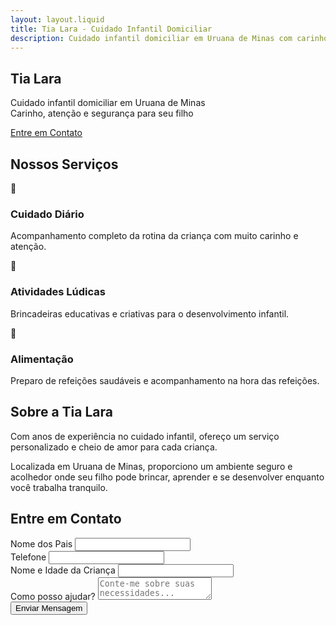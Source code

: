 ```yaml
---
layout: layout.liquid
title: Tia Lara - Cuidado Infantil Domiciliar
description: Cuidado infantil domiciliar em Uruana de Minas com carinho, atenção e segurança para seu filho.
---
```


<section id="inicio" class="section hero">
  <div class="container text-center">
    <h1 class="hero__title">Tia Lara</h1>
    <p class="hero__subtitle">Cuidado infantil domiciliar em Uruana de Minas<br>
    Carinho, atenção e segurança para seu filho</p>
    <a href="#contato" class="btn">Entre em Contato</a>
  </div>
</section>

<section id="servicos" class="section section--alt services">
  <div class="container">
    <h2 class="services__title">Nossos Serviços</h2>
    <div class="services__grid">
      <div class="service-card">
        <div class="service-card__icon">👶</div>
        <h3 class="service-card__title">Cuidado Diário</h3>
        <p class="service-card__text">Acompanhamento completo da rotina da criança com muito carinho e atenção.</p>
      </div>
      <div class="service-card">
        <div class="service-card__icon">🎨</div>
        <h3 class="service-card__title">Atividades Lúdicas</h3>
        <p class="service-card__text">Brincadeiras educativas e criativas para o desenvolvimento infantil.</p>
      </div>
      <div class="service-card">
        <div class="service-card__icon">🍎</div>
        <h3 class="service-card__title">Alimentação</h3>
        <p class="service-card__text">Preparo de refeições saudáveis e acompanhamento na hora das refeições.</p>
      </div>
    </div>
  </div>
</section>

<section id="sobre" class="section about">
  <div class="container">
    <h2 class="about__title">Sobre a Tia Lara</h2>
    <p class="about__lead">Com anos de experiência no cuidado infantil, ofereço um serviço personalizado e cheio de amor para cada criança.</p>
    <p class="about__text">Localizada em Uruana de Minas, proporciono um ambiente seguro e acolhedor onde seu filho pode brincar, aprender e se desenvolver enquanto você trabalha tranquilo.</p>
  </div>
</section>

<section id="contato" class="section section--alt contact">
  <div class="container">
    <h2 class="contact__title">Entre em Contato</h2>
    <div class="contact__form">
      <form class="form">
        <div class="form__group">
          <label for="nome" class="form__label">Nome dos Pais</label>
          <input type="text" id="nome" name="nome" class="form__input" required>
        </div>
        <div class="form__group">
          <label for="telefone" class="form__label">Telefone</label>
          <input type="tel" id="telefone" name="telefone" class="form__input" required>
        </div>
        <div class="form__group">
          <label for="crianca" class="form__label">Nome e Idade da Criança</label>
          <input type="text" id="crianca" name="crianca" class="form__input" required>
        </div>
        <div class="form__group">
          <label for="mensagem" class="form__label">Como posso ajudar?</label>
          <textarea id="mensagem" name="mensagem" class="form__textarea" placeholder="Conte-me sobre suas necessidades..."></textarea>
        </div>
        <div class="text-center">
          <button type="submit" class="btn">Enviar Mensagem</button>
        </div>
      </form>
    </div>
  </div>
</section>
